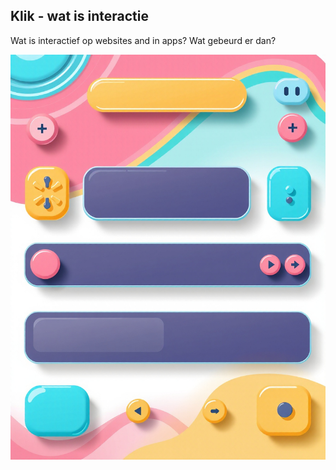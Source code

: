 ## Klik - wat is interactie


Wat is interactief op websites and in apps? 
Wat gebeurd er dan?

![Buttons](beeld/klikButtons.jpg)

